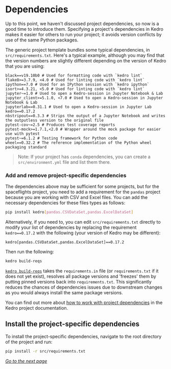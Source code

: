 # Dependencies

Up to this point, we haven't discussed project dependencies, so now is a good time to introduce them. Specifying a project's dependencies in Kedro makes it easier for others to run your project; it avoids version conflicts by use of the same Python packages.

The generic project template bundles some typical dependencies, in `src/requirements.txt`. Here's a typical example, although you may find that the version numbers are slightly different depending on the version of Kedro that you are using:

```text
black==v19.10b0 # Used for formatting code with `kedro lint`
flake8>=3.7.9, <4.0 # Used for linting code with `kedro lint`
ipython==7.0 # Used for an IPython session with `kedro ipython`
isort>=4.3.21, <5.0 # Used for linting code with `kedro lint`
jupyter~=1.0 # Used to open a Kedro-session in Jupyter Notebook & Lab
jupyter_client>=5.1.0, <7.0 # Used to open a Kedro-session in Jupyter Notebook & Lab
jupyterlab==0.31.1 # Used to open a Kedro-session in Jupyter Lab
kedro==0.17.2
nbstripout==0.3.3 # Strips the output of a Jupyter Notebook and writes the outputless version to the original file
pytest-cov~=2.5 # Produces test coverage reports
pytest-mock>=1.7.1,<2.0 # Wrapper around the mock package for easier use with pytest
pytest~=6.1.2 # Testing framework for Python code
wheel==0.32.2 # The reference implementation of the Python wheel packaging standard
```

> Note: If your project has `conda` dependencies, you can create a `src/environment.yml` file and list them there.

### Add and remove project-specific dependencies

The dependencies above may be sufficient for some projects, but for the spaceflights project, you need to add a requirement for the `pandas` project because you are working with CSV and Excel files. You can add the necessary dependencies for these files types as follows:

```bash
pip install kedro[pandas.CSVDataSet,pandas.ExcelDataSet]
```

Alternatively, if you need to, you can edit `src/requirements.txt` directly to modify your list of dependencies by replacing the requirement `kedro==0.17.2` with the following (your version of Kedro may be different):

```text
kedro[pandas.CSVDataSet,pandas.ExcelDataSet]==0.17.2
```

Then run the following:

```bash
kedro build-reqs
```

[`kedro build-reqs`](https://kedro.readthedocs.io/en/stable/09_development/03_commands_reference.html#build-the-project-s-dependency-tree) takes the `requirements.in` file (or `requirements.txt` if it does not yet exist), resolves all package versions and 'freezes' them by putting pinned versions back into `requirements.txt`. This significantly reduces the chances of dependencies issues due to downstream changes as you would always install the same package versions.


You can find out more about [how to work with project dependencies](https://kedro.readthedocs.io/en/stable/04_kedro_project_setup/01_dependencies.html) in the Kedro project documentation. 

## Install the project-specific dependencies

To install the project-specific dependencies, navigate to the root directory of the project and run:

```bash
pip install -r src/requirements.txt
```

_[Go to the next page](./05_connect_data_sources.md)_

